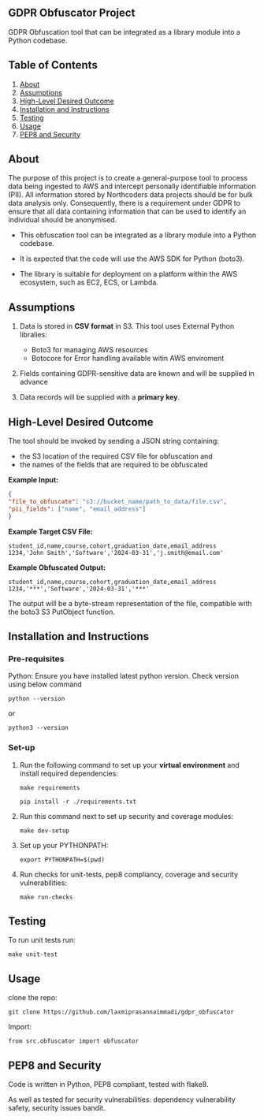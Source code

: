 ## GDPR Obfuscator Project
GDPR Obfuscation tool that can be integrated as a library module into a Python codebase.

## Table of Contents
1. [About](#about)
2. [Assumptions](#assumptions)
3. [High-Level Desired Outcome](#high-level-desired-outcome)
4. [Installation and Instructions](#installation-and-instructions)
5. [Testing](#testing)
6. [Usage](#usage)
7. [PEP8 and Security](#pep8-and-security)
 

## About
The purpose of this project is to create a general-purpose tool to process data being ingested to AWS and intercept personally identifiable information (PII). All information stored by Northcoders data projects should be for bulk data analysis only. Consequently, there is a requirement under GDPR to ensure that all data containing information that can be used to identify an individual should be anonymised.

- This obfuscation tool can be integrated as a library module into a Python codebase.

- It is expected that the code will use the AWS SDK for Python (boto3).

- The library is suitable for deployment on a platform within the AWS ecosystem, such as EC2, ECS, or Lambda.

## Assumptions 
1. Data is stored in **CSV format** in S3. This tool uses External Python libralies:
    - Boto3 for managing AWS resources
    - Botocore for Error handling available witin AWS enviroment

2. Fields containing GDPR-sensitive data are known and will be supplied in advance

3. Data records will be supplied with a **primary key**.


## High-Level Desired Outcome

The tool should be invoked by sending a JSON string containing: 
- the S3 location of the required CSV file for obfuscation and
- the names of the fields that are required to be obfuscated

**Example Input:**
```json
{
"file_to_obfuscate": "s3://bucket_name/path_to_data/file.csv",
"pii_fields": ["name", "email_address"]
}
```

**Example Target CSV File:**

```
student_id,name,course,cohort,graduation_date,email_address
1234,'John Smith','Software','2024-03-31','j.smith@email.com'
```
**Example Obfuscated Output:**

```
student_id,name,course,cohort,graduation_date,email_address
1234,'***','Software','2024-03-31','***'
```

The output will be a byte-stream representation of the file, compatible with the boto3 S3 PutObject function.

## Installation and Instructions

### Pre-requisites
Python: Ensure you have installed latest python version. Check version using below command
```
python --version 
```
or
```
python3 --version 
```

### Set-up 

1. Run the following command to set up your **virtual environment** and install required dependencies:
    ```
    make requirements

    pip install -r ./requirements.txt
    ```

2. Run this command next to set up security and coverage modules:
    ```
    make dev-setup
    ```

3. Set up your PYTHONPATH:
    ```
    export PYTHONPATH=$(pwd)
    ```

4. Run checks for unit-tests, pep8 compliancy, coverage and security vulnerabilities:
    ```
    make run-checks
    ```

## Testing 

To run unit tests run:
```
make unit-test
```

## Usage

clone the repo:
``` 
git clone https://github.com/laxmiprasannaimmadi/gdpr_obfuscator
```

Import:
```
from src.obfuscator import obfuscator
```

## PEP8 and Security

Code is written in Python, PEP8 compliant, tested with flake8.

As well as tested for security vulnerabilities: dependency vulnerability safety, security issues bandit.